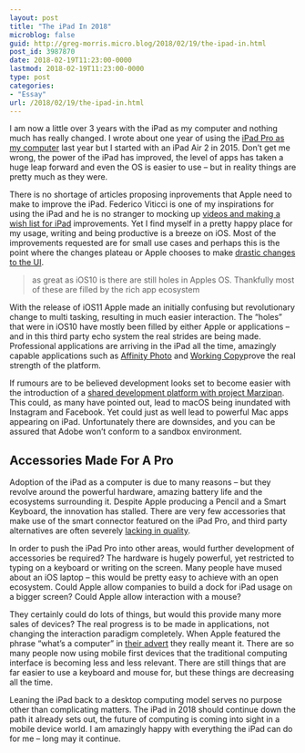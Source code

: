 ```yaml
---
layout: post
title: "The iPad In 2018"
microblog: false
guid: http://greg-morris.micro.blog/2018/02/19/the-ipad-in.html
post_id: 3987870
date: 2018-02-19T11:23:00-0000
lastmod: 2018-02-19T11:23:00-0000
type: post
categories:
- "Essay"
url: /2018/02/19/the-ipad-in.html
---
```

<!--kg-card-begin: html--><p>I am now a little over 3 years with the iPad as my computer and nothing much has really changed. I wrote about one year of using the <a href="https://gr36.com/2017-02-19-one-year-ipad-computer/">iPad Pro as my computer</a> last year but I started with an iPad Air 2 in 2015. Don’t get me wrong, the power of the iPad has improved, the level of apps has taken a huge leap forward and even the OS is easier to use – but in reality things are pretty much as they were.</p>
<p>There is no shortage of articles proposing inprovements that Apple need to make to improve the iPad. Federico Viticci is one of my inspirations for using the iPad and he is no stranger to mocking up <a href="https://www.macstories.net/stories/ios-11-ipad-wishes-and-concept-video/">videos and making a wish list for iPad</a> improvements. Yet I find myself in a pretty happy place for my usage, writing and being productive is a breeze on iOS. Most of the improvements requested are for small use cases and perhaps this is the point where the changes plateau or Apple chooses to make <a href="https://forums.macrumors.com/threads/ios-12-home-screen-changes-pushed-to-2019.2103616/">drastic changes to the UI</a>.</p>
<blockquote><p>as great as iOS10 is there are still holes in Apples OS. Thankfully most of these are filled by the rich app ecosystem</p></blockquote>
<p>With the release of iOS11 Apple made an initially confusing but revolutionary change to multi tasking, resulting in much easier interaction. The “holes” that were in iOS10 have mostly been filled by either Apple or applications – and in this third party echo system the real strides are being made. Professional applications are arriving in the iPad all the time, amazingly capable applications such as <a href="https://itunes.apple.com/gb/app/affinity-photo/id1117941080?mt=8&amp;at=1000ltj4">Affinity Photo</a> and <a href="https://itunes.apple.com/gb/app/working-copy/id896694807?mt=8&amp;at=100ltj4">Working Copy</a>prove the real strength of the platform.</p>
<p>If rumours are to be believed development looks set to become easier with the introduction of a <a href="https://arstechnica.com/gadgets/2017/12/apple-has-a-plan-for-universal-apps-across-ios-and-macos-report-says/">shared development platform with project Marzipan</a>. This could, as many have pointed out, lead to macOS being inundated with Instagram and Facebook. Yet could just as well lead to powerful Mac apps appearing on iPad. Unfortunately there are downsides, and you can be assured that Adobe won’t conform to a sandbox environment.</p>
<h2>Accessories Made For A Pro</h2>
<p>Adoption of the iPad as a computer is due to many reasons – but they revolve around the powerful hardware, amazing battery life and the ecosystems surrounding it. Despite Apple producing a Pencil and a Smart Keyboard, the innovation has stalled. There are very few accessories that make use of the smart connector featured on the iPad Pro, and third party alternatives are often severely <a href="https://www.google.co.uk/search?client=safari&amp;hl=en-gb&amp;ei=Xq6KWofNHIS9gAbQiLG4Dg&amp;q=brydge+keyboard+issues&amp;oq=brydge+keyboard+issues&amp;gs_l=mobile-gws-serp.3..0.16214.17708.0.17816.9.9.0.4.4.0.152.869.1j6.7.0....0...1c..64.mobile-gws-serp..2.7.525...0i67k1.152.zSrde3Yxc_U">lacking in quality</a>.</p>
<p>In order to push the iPad Pro into other areas, would further development of accessories be required? The hardware is hugely powerful, yet restricted to typing on a keyboard or writing on the screen. Many people have mused about an iOS laptop – this would be pretty easy to achieve with an open ecosystem. Could Apple allow companies to build a dock for iPad usage on a bigger screen? Could Apple allow interaction with a mouse?</p>
<p>They certainly could do lots of things, but would this provide many more sales of devices? The real progress is to be made in applications, not changing the interaction paradigm completely. When Apple featured the phrase “what’s a computer” in <a href="https://youtu.be/sQB2NjhJHvY">their advert</a> they really meant it. There are so many people now using mobile first devices that the traditional computing interface is becoming less and less relevant. There are still things that are far easier to use a keyboard and mouse for, but these things are decreasing all the time.</p>
<p>Leaning the iPad back to a desktop computing model serves no purpose other than complicating matters. The iPad in 2018 should continue down the path it already sets out, the future of computing is coming into sight in a mobile device world. I am amazingly happy with everything the iPad can do for me – long may it continue.</p>
<p><!--kg-card-end: html--></p>
<!--kg-card-end: html-->
